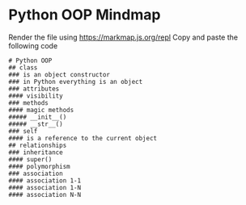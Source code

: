 # Python OOP Mindmap
Render the file using https://markmap.js.org/repl
Copy and paste the following code

```markmap
# Python OOP
## class
### is an object constructor
### in Python everything is an object
### attributes
#### visibility
### methods
#### magic methods
##### __init__()
##### __str__()
### self
#### is a reference to the current object
## relationships
### inheritance
#### super()
#### polymorphism
### association
#### association 1-1
#### association 1-N
#### association N-N
```